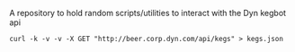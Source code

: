 A repository to hold random scripts/utilities to interact with the Dyn kegbot api
```
curl -k -v -v -X GET "http://beer.corp.dyn.com/api/kegs" > kegs.json
```
